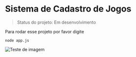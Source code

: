 <h1>Sistema de Cadastro de Jogos</h1>

> Status do projeto: Em desenvolvimento

Para rodar esse projeto por favor digite

```
node app.js
```
![Teste de imagem](https://github.com/AlexeiGadenz/sistema-de-cadastro/assets/134621997/ba873ff9-90aa-4a13-8934-8e52ddc871ca)
